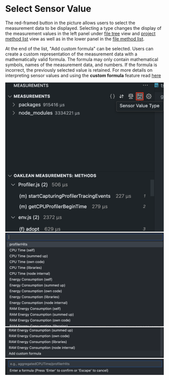 # Select Sensor Value 

The red-framed button in the picture allows users to select the measurement data to be displayed. Selecting a type changes the display of the measurement values in the left panel under [file tree](./FileTree.md) view and [project method list](./ProjectMethodList.md) view as well as in the lower panel in the [file method list](./FileMethodList.md).

At the end of the list, "Add custom formula" can be selected. Users can create a custom representation of the measurement data with a mathematically valid formula. The formula may only contain mathematical symbols, names of the measurement data, and numbers. If the formula is incorrect, the previously selected value is retained.
For more details on interpreting sensor values and using the **custom formula** feature read [here](./SensorValues.md)

<img src="../images/docs/sensor-value-select.png" alt="Sensor Value Select" width="600"/>
<img src="../images/docs/sensor-values.png" alt="Sensor Values" width="600"/>
<img src="../images/docs/add-cust-formula.png" alt="Add custom formula" width="600"/>
<img src="../images/docs/formula-input.png" alt="Formula input" width="600"/>